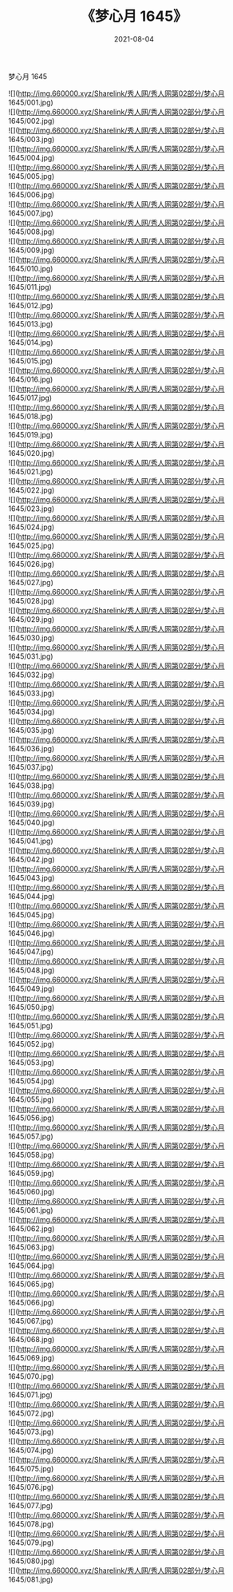 ﻿---
layout: post
title:  《梦心月 1645》
date:   2021-08-04
img: http://img.660000.xyz/Sharelink/秀人网/秀人网第02部分/梦心月 1645/000.jpg
categories: [美女, 清纯, 唯美]
---

梦心月 1645

  ![](http://img.660000.xyz/Sharelink/秀人网/秀人网第02部分/梦心月 1645/001.jpg) <br> ![](http://img.660000.xyz/Sharelink/秀人网/秀人网第02部分/梦心月 1645/002.jpg) <br> ![](http://img.660000.xyz/Sharelink/秀人网/秀人网第02部分/梦心月 1645/003.jpg) <br> ![](http://img.660000.xyz/Sharelink/秀人网/秀人网第02部分/梦心月 1645/004.jpg) <br> ![](http://img.660000.xyz/Sharelink/秀人网/秀人网第02部分/梦心月 1645/005.jpg) <br> ![](http://img.660000.xyz/Sharelink/秀人网/秀人网第02部分/梦心月 1645/006.jpg) <br> ![](http://img.660000.xyz/Sharelink/秀人网/秀人网第02部分/梦心月 1645/007.jpg) <br> ![](http://img.660000.xyz/Sharelink/秀人网/秀人网第02部分/梦心月 1645/008.jpg) <br> ![](http://img.660000.xyz/Sharelink/秀人网/秀人网第02部分/梦心月 1645/009.jpg) <br> ![](http://img.660000.xyz/Sharelink/秀人网/秀人网第02部分/梦心月 1645/010.jpg) <br> ![](http://img.660000.xyz/Sharelink/秀人网/秀人网第02部分/梦心月 1645/011.jpg) <br> ![](http://img.660000.xyz/Sharelink/秀人网/秀人网第02部分/梦心月 1645/012.jpg) <br> ![](http://img.660000.xyz/Sharelink/秀人网/秀人网第02部分/梦心月 1645/013.jpg) <br> ![](http://img.660000.xyz/Sharelink/秀人网/秀人网第02部分/梦心月 1645/014.jpg) <br> ![](http://img.660000.xyz/Sharelink/秀人网/秀人网第02部分/梦心月 1645/015.jpg) <br> ![](http://img.660000.xyz/Sharelink/秀人网/秀人网第02部分/梦心月 1645/016.jpg) <br> ![](http://img.660000.xyz/Sharelink/秀人网/秀人网第02部分/梦心月 1645/017.jpg) <br> ![](http://img.660000.xyz/Sharelink/秀人网/秀人网第02部分/梦心月 1645/018.jpg) <br> ![](http://img.660000.xyz/Sharelink/秀人网/秀人网第02部分/梦心月 1645/019.jpg) <br> ![](http://img.660000.xyz/Sharelink/秀人网/秀人网第02部分/梦心月 1645/020.jpg) <br> ![](http://img.660000.xyz/Sharelink/秀人网/秀人网第02部分/梦心月 1645/021.jpg) <br> ![](http://img.660000.xyz/Sharelink/秀人网/秀人网第02部分/梦心月 1645/022.jpg) <br> ![](http://img.660000.xyz/Sharelink/秀人网/秀人网第02部分/梦心月 1645/023.jpg) <br> ![](http://img.660000.xyz/Sharelink/秀人网/秀人网第02部分/梦心月 1645/024.jpg) <br> ![](http://img.660000.xyz/Sharelink/秀人网/秀人网第02部分/梦心月 1645/025.jpg) <br> ![](http://img.660000.xyz/Sharelink/秀人网/秀人网第02部分/梦心月 1645/026.jpg) <br> ![](http://img.660000.xyz/Sharelink/秀人网/秀人网第02部分/梦心月 1645/027.jpg) <br> ![](http://img.660000.xyz/Sharelink/秀人网/秀人网第02部分/梦心月 1645/028.jpg) <br> ![](http://img.660000.xyz/Sharelink/秀人网/秀人网第02部分/梦心月 1645/029.jpg) <br> ![](http://img.660000.xyz/Sharelink/秀人网/秀人网第02部分/梦心月 1645/030.jpg) <br> ![](http://img.660000.xyz/Sharelink/秀人网/秀人网第02部分/梦心月 1645/031.jpg) <br> ![](http://img.660000.xyz/Sharelink/秀人网/秀人网第02部分/梦心月 1645/032.jpg) <br> ![](http://img.660000.xyz/Sharelink/秀人网/秀人网第02部分/梦心月 1645/033.jpg) <br> ![](http://img.660000.xyz/Sharelink/秀人网/秀人网第02部分/梦心月 1645/034.jpg) <br> ![](http://img.660000.xyz/Sharelink/秀人网/秀人网第02部分/梦心月 1645/035.jpg) <br> ![](http://img.660000.xyz/Sharelink/秀人网/秀人网第02部分/梦心月 1645/036.jpg) <br> ![](http://img.660000.xyz/Sharelink/秀人网/秀人网第02部分/梦心月 1645/037.jpg) <br> ![](http://img.660000.xyz/Sharelink/秀人网/秀人网第02部分/梦心月 1645/038.jpg) <br> ![](http://img.660000.xyz/Sharelink/秀人网/秀人网第02部分/梦心月 1645/039.jpg) <br> ![](http://img.660000.xyz/Sharelink/秀人网/秀人网第02部分/梦心月 1645/040.jpg) <br> ![](http://img.660000.xyz/Sharelink/秀人网/秀人网第02部分/梦心月 1645/041.jpg) <br> ![](http://img.660000.xyz/Sharelink/秀人网/秀人网第02部分/梦心月 1645/042.jpg) <br> ![](http://img.660000.xyz/Sharelink/秀人网/秀人网第02部分/梦心月 1645/043.jpg) <br> ![](http://img.660000.xyz/Sharelink/秀人网/秀人网第02部分/梦心月 1645/044.jpg) <br> ![](http://img.660000.xyz/Sharelink/秀人网/秀人网第02部分/梦心月 1645/045.jpg) <br> ![](http://img.660000.xyz/Sharelink/秀人网/秀人网第02部分/梦心月 1645/046.jpg) <br> ![](http://img.660000.xyz/Sharelink/秀人网/秀人网第02部分/梦心月 1645/047.jpg) <br> ![](http://img.660000.xyz/Sharelink/秀人网/秀人网第02部分/梦心月 1645/048.jpg) <br> ![](http://img.660000.xyz/Sharelink/秀人网/秀人网第02部分/梦心月 1645/049.jpg) <br> ![](http://img.660000.xyz/Sharelink/秀人网/秀人网第02部分/梦心月 1645/050.jpg) <br> ![](http://img.660000.xyz/Sharelink/秀人网/秀人网第02部分/梦心月 1645/051.jpg) <br> ![](http://img.660000.xyz/Sharelink/秀人网/秀人网第02部分/梦心月 1645/052.jpg) <br> ![](http://img.660000.xyz/Sharelink/秀人网/秀人网第02部分/梦心月 1645/053.jpg) <br> ![](http://img.660000.xyz/Sharelink/秀人网/秀人网第02部分/梦心月 1645/054.jpg) <br> ![](http://img.660000.xyz/Sharelink/秀人网/秀人网第02部分/梦心月 1645/055.jpg) <br> ![](http://img.660000.xyz/Sharelink/秀人网/秀人网第02部分/梦心月 1645/056.jpg) <br> ![](http://img.660000.xyz/Sharelink/秀人网/秀人网第02部分/梦心月 1645/057.jpg) <br> ![](http://img.660000.xyz/Sharelink/秀人网/秀人网第02部分/梦心月 1645/058.jpg) <br> ![](http://img.660000.xyz/Sharelink/秀人网/秀人网第02部分/梦心月 1645/059.jpg) <br> ![](http://img.660000.xyz/Sharelink/秀人网/秀人网第02部分/梦心月 1645/060.jpg) <br> ![](http://img.660000.xyz/Sharelink/秀人网/秀人网第02部分/梦心月 1645/061.jpg) <br> ![](http://img.660000.xyz/Sharelink/秀人网/秀人网第02部分/梦心月 1645/062.jpg) <br> ![](http://img.660000.xyz/Sharelink/秀人网/秀人网第02部分/梦心月 1645/063.jpg) <br> ![](http://img.660000.xyz/Sharelink/秀人网/秀人网第02部分/梦心月 1645/064.jpg) <br> ![](http://img.660000.xyz/Sharelink/秀人网/秀人网第02部分/梦心月 1645/065.jpg) <br> ![](http://img.660000.xyz/Sharelink/秀人网/秀人网第02部分/梦心月 1645/066.jpg) <br> ![](http://img.660000.xyz/Sharelink/秀人网/秀人网第02部分/梦心月 1645/067.jpg) <br> ![](http://img.660000.xyz/Sharelink/秀人网/秀人网第02部分/梦心月 1645/068.jpg) <br> ![](http://img.660000.xyz/Sharelink/秀人网/秀人网第02部分/梦心月 1645/069.jpg) <br> ![](http://img.660000.xyz/Sharelink/秀人网/秀人网第02部分/梦心月 1645/070.jpg) <br> ![](http://img.660000.xyz/Sharelink/秀人网/秀人网第02部分/梦心月 1645/071.jpg) <br> ![](http://img.660000.xyz/Sharelink/秀人网/秀人网第02部分/梦心月 1645/072.jpg) <br> ![](http://img.660000.xyz/Sharelink/秀人网/秀人网第02部分/梦心月 1645/073.jpg) <br> ![](http://img.660000.xyz/Sharelink/秀人网/秀人网第02部分/梦心月 1645/074.jpg) <br> ![](http://img.660000.xyz/Sharelink/秀人网/秀人网第02部分/梦心月 1645/075.jpg) <br> ![](http://img.660000.xyz/Sharelink/秀人网/秀人网第02部分/梦心月 1645/076.jpg) <br> ![](http://img.660000.xyz/Sharelink/秀人网/秀人网第02部分/梦心月 1645/077.jpg) <br> ![](http://img.660000.xyz/Sharelink/秀人网/秀人网第02部分/梦心月 1645/078.jpg) <br> ![](http://img.660000.xyz/Sharelink/秀人网/秀人网第02部分/梦心月 1645/079.jpg) <br> ![](http://img.660000.xyz/Sharelink/秀人网/秀人网第02部分/梦心月 1645/080.jpg) <br> ![](http://img.660000.xyz/Sharelink/秀人网/秀人网第02部分/梦心月 1645/081.jpg) <br>